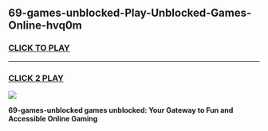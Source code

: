 
## 69-games-unblocked-Play-Unblocked-Games-Online-hvq0m
<h3>
<a href="https://premium76.site?title=69-games-unblocked&ref=25A">CLICK TO PLAY</a></h3>
<hr>

<h3>
<a href="https://premium76.site?title=69-games-unblocked&ref=25A">CLICK 2 PLAY</a>
  
</h3>

<a href="https://premium76.site?title=69-games-unblocked&ref=25A"><img src="https://clearcache.store/games.png"></a>


**69-games-unblocked games unblocked: Your Gateway to Fun and Accessible Online Gaming**
